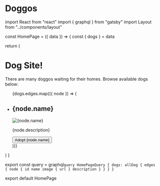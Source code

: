 # Doggos
import React from "react"
import { graphql } from "gatsby"
import Layout from "../components/layout"

const HomePage = ({ data }) => {
  const { dogs } = data

  return (
    <Layout>
      <h1>Dog Site!</h1>
      <p>There are many doggos waiting for their homes. Browse available dogs below:</p>
      <ul>
        {dogs.edges.map(({ node }) => (
          <li key={node.id}>
            <h2>{node.name}</h2>
            <img src={node.image.url} alt={node.name} />
            <p>{node.description}</p>
            <button>Adopt {node.name}</button>
          </li>
        ))}
      </ul>
    </Layout>
  )
}

export const query = graphql`
  query HomePageQuery {
    dogs: allDog {
      edges {
        node {
          id
          name
          image {
            url
          }
          description
        }
      }
    }
  }
`

export default HomePage
